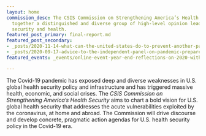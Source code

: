 ```yaml
---
layout: home
commission_desc: The CSIS Commission on Strengthening America’s Health Security brings
  together a distinguished and diverse group of high-level opinion leaders who bridge
  security and health.
featured_post_primary: final-report.md
featured_post_secondary:
- _posts/2020-11-14-what-can-the-united-states-do-to-prevent-another-pandemic-commit-to-modernizing-influenza-vaccines.md
- _posts/2020-09-17-advice-to-the-independent-panel-on-pandemic-preparedness-and-response.md
featured_events: _events/online-event-year-end-reflections-on-2020-with-dr.anthony-fauci.md

---
```

The Covid-19 pandemic has exposed deep and diverse weaknesses in U.S. global health security policy and infrastructure and has triggered massive health, economic, and social crises. The <em>CSIS Commission on Strengthening America’s Health Security</em> aims to chart a bold vision for U.S. global health security that addresses the acute vulnerabilities exploited by the coronavirus, at home and abroad. The Commission will drive discourse and develop concrete, pragmatic action agendas for U.S. health security policy in the Covid-19 era.